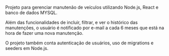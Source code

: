 Projeto para gerenciar manutenão de veículos utilizando Node.js, React e banco de dados MYSQL.

Além das funcionalidades de incluir, filtrar, e ver o histórico das manutenções, o usuário é notificado por e-mail a cada 6 meses que está na hora de fazer uma nova manutenção.

O projeto também conta autenticação de usuários, uso de migrations e seeders em Node.js.



